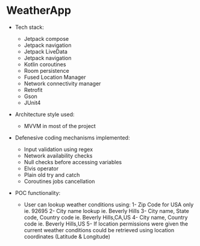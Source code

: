 # WeatherApp
* Tech stack:
  - Jetpack compose
  - Jetpack navigation
  - Jetpack LiveData
  - Jetpack navigation
  - Kotlin coroutines
  - Room persistence
  - Fused Location Manager
  - Network connectivity manager
  - Retrofit
  - Gson
  - JUnit4
 
* Architecture style used:
  - MVVM in most of the project

* Defenesive coding mechanisms implemented:
  - Input validation using regex
  - Network availability checks
  - Null checks before accessing variables
  - Elvis operator
  - Plain old try and catch
  - Coroutines jobs cancellation

* POC functionality:
  - User can lookup weather conditions using:
    1- Zip Code for USA only ie. 92695
    2- City name lookup ie. Beverly Hills
    3- City name, State code, Country code ie. Beverly Hills,CA,US
    4- City name, Country code ie. Beverly Hills,US
    5- If location permissions were given the current weather conditions could be retrieved using location coordinates (Latitude & Longitude)
      
